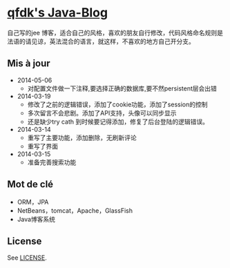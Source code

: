 # [qfdk's Java-Blog](http://qfdk.me)

自己写的jee 博客，适合自己的风格，喜欢的朋友自行修改，代码风格命名规则是法语的请见谅，英法混合的语言，就这样，不喜欢的地方自己开分支。

## Mis à jour
* 2014-05-06
	* 对配置文件做一下注释,要选择正确的数据库,要不然persistent层会出错
* 2014-03-19
	* 修改了之前的逻辑错误，添加了cookie功能，添加了session的控制
	* 多次留言不会悲剧。添加了API支持，头像可以同步显示
	* 还是缺少try cath 到时候要记得添加，修复了后台登陆的逻辑错误。
* 2014-03-14 
	* 重写了主要功能，添加删除，无刷新评论
	* 重写了界面
* 2014-03-15
	* 准备完善搜索功能

## Mot de clé

* ORM，JPA
* NetBeans，tomcat，Apache，GlassFish
* Java博客系统

## License

See [LICENSE](https://github.com/jekyll/jekyll/blob/master/LICENSE).
